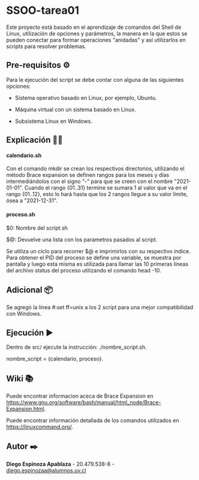 # SSOO-tarea01

Este proyecto está basado en el aprendizaje de comandos del Shell de Linux, utilización de opciones y parámetros, la manera en la que estos se pueden conectar para formar operaciones "anidadas" y así utilizarlos en scripts para resolver problemas.


## Pre-requisitos ⚙️

Para le ejecución del script se debe contar con alguna de las siguientes opciones:

* Sistema operativo basado en Linux, por ejemplo, Ubuntu.

* Máquina virtual con un sistema basado en Linux.

* Subsistema Linux en Windows.

## Explicación 👨‍🏫
#### calendario.sh

Con el comando mkdir se crean los respectivos directorios, utilizando el método Brace expansion se definen rangos para los meses y días intermediándolos con el signo "-" para que se creen con el nombre "2021-01-01".
Cuando el rango {01..31} termine se sumara 1 al valor que va en el rango {01..12}, esto lo hará hasta que los 2 rangos llegue a su valor límite, ósea a "2021-12-31".

#### proceso.sh
$0: Nombre del script.sh

$@: Devuelve una lista con los parametros pasados al script.

Se utiliza un ciclo para recorrer $@ e imprimirlos con su respectivo índice.
Para obtener el PID del proceso se define una variable, se muestra por pantalla y luego esta misma es utilizada para llamar las 10 primeras líneas del archivo status del proceso utilizando el comando head -10.

## Adicional 📦

Se agregó la línea #:set ff=unix a los 2 script para una mejor compatibilidad con Windows.

## Ejecución ▶

Dentro de src/ ejecute la instrucción: ./nombre_script.sh.

nombre_script = {calendario, proceso}.

## Wiki 📚

Puede encontrar informacion aceca de Brace Expansion en https://www.gnu.org/software/bash/manual/html_node/Brace-Expansion.html.

Puede encontrar información detallada de los comandos utilizados en https://linuxcommand.org/.

## Autor ✒️

**Diego Espinoza Apablaza** - 20.479.538-8 - diego.espinozaa@alumnos.uv.cl
